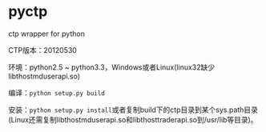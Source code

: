 pyctp
=====

ctp wrapper for python

CTP版本：20120530

环境：python2.5 ~ python3.3，Windows或者Linux(linux32缺少libthostmduserapi.so)

编译：`python setup.py build`

安装：`python setup.py install`或者复制build下的ctp目录到某个sys.path目录(Linux还需复制libthostmduserapi.so和libthosttraderapi.so到/usr/lib等目录)。
